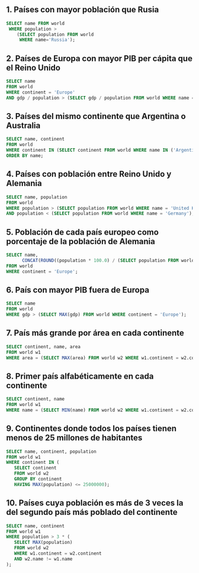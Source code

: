## 1. Países con mayor población que Rusia
```sql
SELECT name FROM world
 WHERE population >
    (SELECT population FROM world
     WHERE name='Russia');
```


## 2. Países de Europa con mayor PIB per cápita que el Reino Unido
```sql
SELECT name 
FROM world 
WHERE continent = 'Europe' 
AND gdp / population > (SELECT gdp / population FROM world WHERE name = 'United Kingdom');
```


## 3. Países del mismo continente que Argentina o Australia
```sql
SELECT name, continent 
FROM world 
WHERE continent IN (SELECT continent FROM world WHERE name IN ('Argentina', 'Australia')) 
ORDER BY name;
```


## 4. Países con población entre Reino Unido y Alemania
```sql
SELECT name, population 
FROM world 
WHERE population > (SELECT population FROM world WHERE name = 'United Kingdom') 
AND population < (SELECT population FROM world WHERE name = 'Germany');
```


## 5. Población de cada país europeo como porcentaje de la población de Alemania
```sql
SELECT name, 
      CONCAT(ROUND((population * 100.0) / (SELECT population FROM world WHERE name = 'Germany'), 0), '%') AS percentage 
FROM world 
WHERE continent = 'Europe';
```


## 6. País con mayor PIB fuera de Europa
```sql
SELECT name 
FROM world 
WHERE gdp > (SELECT MAX(gdp) FROM world WHERE continent = 'Europe');
```


## 7. País más grande por área en cada continente
```sql
SELECT continent, name, area 
FROM world w1 
WHERE area = (SELECT MAX(area) FROM world w2 WHERE w1.continent = w2.continent);
```


## 8. Primer país alfabéticamente en cada continente
```sql
SELECT continent, name
FROM world w1
WHERE name = (SELECT MIN(name) FROM world w2 WHERE w1.continent = w2.continent);
```


## 9. Continentes donde todos los países tienen menos de 25 millones de habitantes
```sql
SELECT name, continent, population
FROM world w1
WHERE continent IN (
   SELECT continent
   FROM world w2
   GROUP BY continent
   HAVING MAX(population) <= 25000000);
```


## 10. Países cuya población es más de 3 veces la del segundo país más poblado del continente
```sql
SELECT name, continent
FROM world w1
WHERE population > 3 * (
   SELECT MAX(population)
   FROM world w2
   WHERE w1.continent = w2.continent
   AND w2.name != w1.name
);

